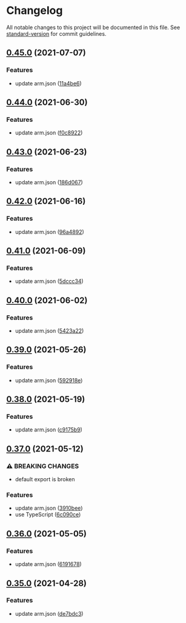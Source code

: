# Changelog

All notable changes to this project will be documented in this file. See [standard-version](https://github.com/conventional-changelog/standard-version) for commit guidelines.

## [0.45.0](https://github.com/kawaiioverflow/arm/compare/v0.44.0...v0.45.0) (2021-07-07)


### Features

* update arm.json ([11a4be6](https://github.com/kawaiioverflow/arm/commit/11a4be6c4216cbb6806c1ed86e89bb8b987b81d3))

## [0.44.0](https://github.com/kawaiioverflow/arm/compare/v0.43.0...v0.44.0) (2021-06-30)


### Features

* update arm.json ([f0c8922](https://github.com/kawaiioverflow/arm/commit/f0c89224f3ed2aa2fe76444b67ad2cd9afead4d9))

## [0.43.0](https://github.com/kawaiioverflow/arm/compare/v0.42.0...v0.43.0) (2021-06-23)


### Features

* update arm.json ([186d067](https://github.com/kawaiioverflow/arm/commit/186d067ff60a2cf0bb28dd84ce8d1fa970071ad2))

## [0.42.0](https://github.com/kawaiioverflow/arm/compare/v0.41.0...v0.42.0) (2021-06-16)


### Features

* update arm.json ([96a4892](https://github.com/kawaiioverflow/arm/commit/96a48925601e8ef0c1e1a008d317c838b8be5720))

## [0.41.0](https://github.com/kawaiioverflow/arm/compare/v0.40.0...v0.41.0) (2021-06-09)


### Features

* update arm.json ([5dccc34](https://github.com/kawaiioverflow/arm/commit/5dccc348f8becc5f757bfdecc1d2c69e634e2247))

## [0.40.0](https://github.com/kawaiioverflow/arm/compare/v0.39.0...v0.40.0) (2021-06-02)


### Features

* update arm.json ([5423a22](https://github.com/kawaiioverflow/arm/commit/5423a225be7289a628300d80119f8536417a17d1))

## [0.39.0](https://github.com/kawaiioverflow/arm/compare/v0.38.0...v0.39.0) (2021-05-26)


### Features

* update arm.json ([592918e](https://github.com/kawaiioverflow/arm/commit/592918ef9c3e4f3f99fbe792e5747b3880a1833d))

## [0.38.0](https://github.com/kawaiioverflow/arm/compare/v0.37.0...v0.38.0) (2021-05-19)


### Features

* update arm.json ([c9175b9](https://github.com/kawaiioverflow/arm/commit/c9175b9025d63713198370a21394c1909bd74887))

## [0.37.0](https://github.com/kawaiioverflow/arm/compare/v0.36.0...v0.37.0) (2021-05-12)


### ⚠ BREAKING CHANGES

* default export is broken

### Features

* update arm.json ([3910bee](https://github.com/kawaiioverflow/arm/commit/3910beea95b9e7685fa97d752799c25457982955))
* use TypeScript ([6c090ce](https://github.com/kawaiioverflow/arm/commit/6c090ceed79719b60d0be10916feac2c7b3b38a2))

## [0.36.0](https://github.com/kawaiioverflow/arm/compare/v0.35.0...v0.36.0) (2021-05-05)


### Features

* update arm.json ([6191678](https://github.com/kawaiioverflow/arm/commit/61916787f66133114c57970c3435c4c6d5486990))

## [0.35.0](https://github.com/kawaiioverflow/arm/compare/v0.34.0...v0.35.0) (2021-04-28)

### Features

- update arm.json ([de7bdc3](https://github.com/kawaiioverflow/arm/commit/de7bdc32f1da4f51be64891b41569b21b86c3289))
